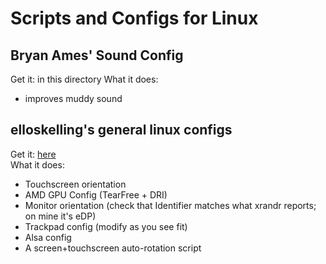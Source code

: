 # Scripts and Configs for Linux

## Bryan Ames' Sound Config

Get it: in this directory
What it does:  
  - improves muddy sound

## elloskelling's general linux configs

Get it: [here](https://github.com/elloskelling/linux-gpd-pocket-4)  
What it does:  
  - Touchscreen orientation
  - AMD GPU Config (TearFree + DRI)
  - Monitor orientation (check that Identifier matches what xrandr reports; on mine it's eDP)
  - Trackpad config (modify as you see fit)
  - Alsa config
  - A screen+touchscreen auto-rotation script 

